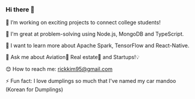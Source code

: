 ### Hi there 👋


🔭 I’m working on exciting projects to connect college students! 

🧠 I'm great at problem-solving using Node.js, MongoDB and TypeScript. 

🌱 I want to learn more about Apache Spark, TensorFlow and React-Native. 

💬 Ask me about Aviation🛫 Real estate🏡 and Startups!💡 

😊 How to reach me: [rickkim95@gmail.com](/rickkim95@gmail.com)

⚡ Fun fact: I love dumplings so much that I've named my car mandoo (Korean for Dumplings)

